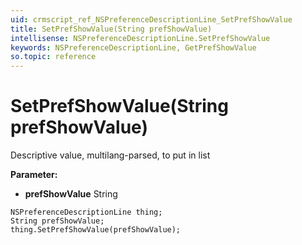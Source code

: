 ```yaml
---
uid: crmscript_ref_NSPreferenceDescriptionLine_SetPrefShowValue
title: SetPrefShowValue(String prefShowValue)
intellisense: NSPreferenceDescriptionLine.SetPrefShowValue
keywords: NSPreferenceDescriptionLine, GetPrefShowValue
so.topic: reference
---
```


# SetPrefShowValue(String prefShowValue)

Descriptive value, multilang-parsed, to put in list

**Parameter:** 
* **prefShowValue** String

```crmscript
NSPreferenceDescriptionLine thing;
String prefShowValue;
thing.SetPrefShowValue(prefShowValue);
```

